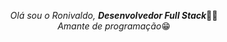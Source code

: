 <p align="center">
  <i>Olá sou o Ronivaldo, <strong>Desenvolvedor Full Stack</strong></i>👋👨
  <br>
  <i>Amante de programação</i>😁
</p>
